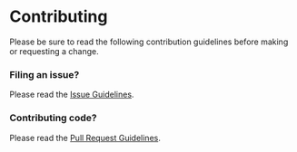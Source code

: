 # Contributing

Please be sure to read the following contribution guidelines before making or
requesting a change.

### Filing an issue?

Please read the [Issue Guidelines](docs/contributing/issues.md).

### Contributing code?

Please read the [Pull Request Guidelines](docs/contributing/pull-requests.md).
